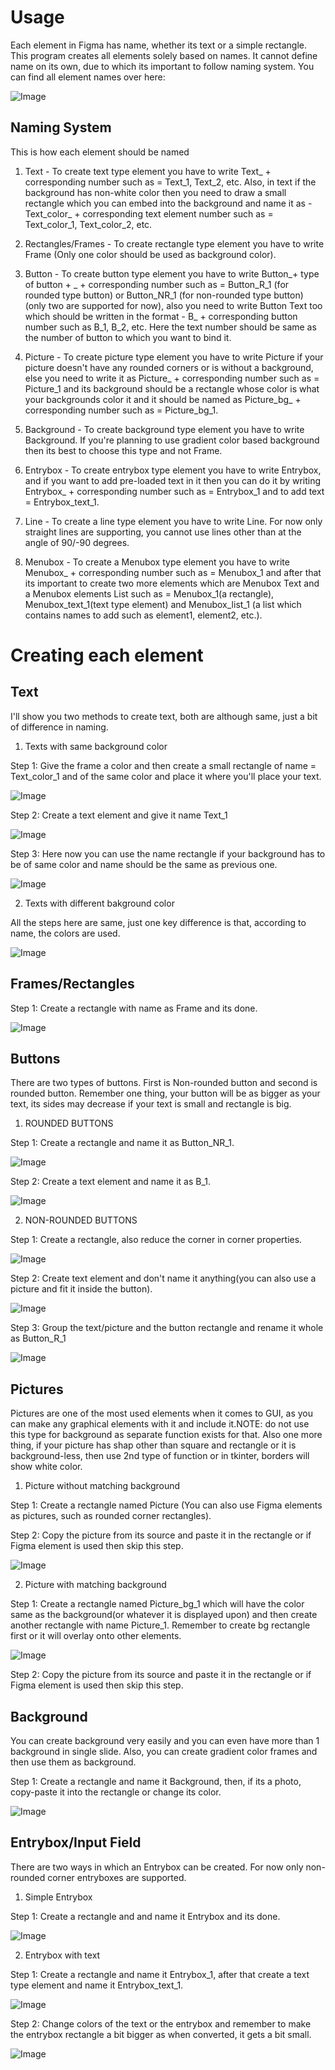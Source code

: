 # Usage
Each element in Figma has name, whether its text or a simple rectangle. This program creates all elements solely based on names. It cannot define name on its own, due to which its important to follow naming system. You can find all element names over here:

![Image](https://github.com/saksham-lussqvx/images/blob/master/img_fig_names.png)

## Naming System
This is how each element should be named

1. Text - To create text type element you have to write Text_ + corresponding number such as = Text_1, Text_2, etc. Also, in text if the background has non-white color then you need to draw a small rectangle which you can embed into the background and name it as - Text_color_ + corresponding text element number such as = Text_color_1, Text_color_2, etc.

2. Rectangles/Frames - To create rectangle type element you have to write Frame (Only one color should be used as background color).

3. Button - To create button type element you have to write Button_+ type of button + _ + corresponding number such as = Button_R_1 (for rounded type button) or Button_NR_1 (for non-rounded type button) (only two are supported for now), also you need to write Button Text too which should be written in the format - B_ + corresponding button number such as B_1, B_2, etc. Here the text number should be same as the number of button to which you want to bind it.

4. Picture - To create picture type element you have to write Picture if your picture doesn't have any rounded corners or is without a background, else you need to write it as Picture_ + corresponding number such as = Picture_1 and its background should be a rectangle whose color is what your backgrounds color it and it should be named as Picture_bg_ + corresponding number such as = Picture_bg_1.

5. Background - To create background type element you have to write Background. If you're planning to use gradient color based background then its best to choose this type and not Frame.

6. Entrybox - To create entrybox type element you have to write Entrybox, and if you want to add pre-loaded text in it then you can do it by writing Entrybox_ + corresponding number such as = Entrybox_1 and to add text = Entrybox_text_1.

7. Line - To create a line type element you have to write Line. For now only straight lines are supporting, you cannot use lines other than at the angle of 90/-90 degrees.

8. Menubox - To create a Menubox type element you have to write Menubox_ + corresponding number such as = Menubox_1 and after that its important to create two more elements which are Menubox Text and a Menubox elements List such as = Menubox_1(a rectangle), Menubox_text_1(text type element) and Menubox_list_1 (a list which contains names to add such as element1, element2, etc.).

# Creating each element

## Text
I'll show you two methods to create text, both are although same, just a bit of difference in naming.
1. Texts with same background color

Step 1: Give the frame a color and then create a small rectangle of name = Text_color_1 and of the same color and place it where you'll place your text.

![Image](https://github.com/saksham-lussqvx/images/blob/master/tutorial_2.png)


Step 2: Create a text element and give it name Text_1

![Image](https://github.com/saksham-lussqvx/images/blob/master/tutorial_3.png)


Step 3: Here now you can use the name rectangle if your background has to be of same color and name should be the same as previous one.

![Image](https://github.com/saksham-lussqvx/images/blob/master/tutorial_4.png)


2. Texts with different bakground color

All the steps here are same, just one key difference is that, according to name, the colors are used.

![Image](https://github.com/saksham-lussqvx/images/blob/master/tutorial_5.png)


## Frames/Rectangles

Step 1: Create a rectangle with name as Frame and its done.

![Image](https://github.com/saksham-lussqvx/images/blob/master/tutorial_6.png)


## Buttons

There are two types of buttons. First is Non-rounded button and second is rounded button. Remember one thing, your button will be as bigger as your text, its sides may decrease if your text is small and rectangle is big.

1. ROUNDED BUTTONS

Step 1: Create a rectangle and name it as Button_NR_1.

![Image](https://github.com/saksham-lussqvx/images/blob/master/tutorial_7.png)


Step 2: Create a text element and name it as B_1.

![Image](https://github.com/saksham-lussqvx/images/blob/master/tutorial_8.png)


2. NON-ROUNDED BUTTONS

Step 1: Create a rectangle, also reduce the corner in corner properties.

![Image](https://github.com/saksham-lussqvx/images/blob/master/tutorial_9.png)


Step 2: Create text element and don't name it anything(you can also use a picture and fit it inside the button).

![Image](https://github.com/saksham-lussqvx/images/blob/master/tutorial_10.png)


Step 3: Group the text/picture and the button rectangle and rename it whole as Button_R_1

![Image](https://github.com/saksham-lussqvx/images/blob/master/tutorial_11.gif)


## Pictures
Pictures are one of the most used elements when it comes to GUI, as you can make any graphical elements with it and include it.NOTE: do not use this type for background as separate function exists for that. Also one more thing, if your picture has shap other than square and rectangle or it is background-less, then use 2nd type of function or in tkinter, borders will show white color.

1. Picture without matching background

Step 1: Create a rectangle named Picture (You can also use Figma elements as pictures, such as rounded corner rectangles).

Step 2: Copy the picture from its source and paste it in the rectangle or if Figma element is used then skip this step.

![Image](https://github.com/saksham-lussqvx/images/blob/master/tutorial_11.png)


2. Picture with matching background

Step 1: Create a rectangle named Picture_bg_1 which will have the color same as the background(or whatever it is displayed upon) and then create another rectangle with name Picture_1. Remember to create bg rectangle first or it will overlay onto other elements.

![Image](https://github.com/saksham-lussqvx/images/blob/master/tutorial_12.png)


Step 2: Copy the picture from its source and paste it in the rectangle or if Figma element is used then skip this step.


## Background
You can create background very easily and you can even have more than 1 background in single slide. Also, you can create gradient color frames and then use them as background.

Step 1: Create a rectangle and name it Background, then, if its a photo, copy-paste it into the rectangle or change its color.

![Image](https://github.com/saksham-lussqvx/images/blob/master/tutorial_13.png)


## Entrybox/Input Field
There are two ways in which an Entrybox can be created. For now only non-rounded corner entryboxes are supported.

1. Simple Entrybox

Step 1: Create a rectangle and and name it Entrybox and its done.

![Image](https://github.com/saksham-lussqvx/images/blob/master/tutorial_14.png)


2. Entrybox with text

Step 1: Create a rectangle and name it Entrybox_1, after that create a text type element and name it Entrybox_text_1.

![Image](https://github.com/saksham-lussqvx/images/blob/master/tutorial_15.png)


Step 2: Change colors of the text or the entrybox and remember to make the entrybox rectangle a bit bigger as when converted, it gets a bit small.


![Image](https://github.com/saksham-lussqvx/images/blob/master/tutorial_16.png)











